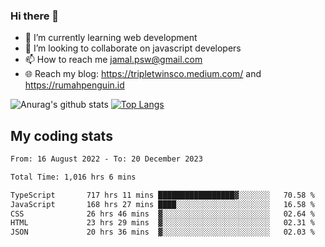 ### Hi there 👋

<!--
**padepokanpenguin/padepokanpenguin** is a ✨ _special_ ✨ repository because its `README.md` (this file) appears on your GitHub profile.
-->

- 🌱 I’m currently learning  web development
- 👯 I’m looking to collaborate on javascript developers
- 📫 How to reach me jamal.psw@gmail.com
- 🌐 Reach my blog:
   https://tripletwinsco.medium.com/ and
   https://rumahpenguin.id

![Anurag's github stats](https://github-readme-stats.vercel.app/api?username=padepokanpenguin&count_private=true&disable_animations=false&show_icons=true&theme=default)
[![Top Langs](https://github-readme-stats.vercel.app/api/top-langs/?username=padepokanpenguin&theme=default&layout=compact)](https://github.com/padepokanpenguin)

## My coding stats

<!--START_SECTION:waka-->

```txt
From: 16 August 2022 - To: 20 December 2023

Total Time: 1,016 hrs 6 mins

TypeScript       717 hrs 11 mins █████████████████▓░░░░░░░   70.58 %
JavaScript       168 hrs 27 mins ████░░░░░░░░░░░░░░░░░░░░░   16.58 %
CSS              26 hrs 46 mins  ▓░░░░░░░░░░░░░░░░░░░░░░░░   02.64 %
HTML             23 hrs 29 mins  ▓░░░░░░░░░░░░░░░░░░░░░░░░   02.31 %
JSON             20 hrs 36 mins  ▓░░░░░░░░░░░░░░░░░░░░░░░░   02.03 %
```

<!--END_SECTION:waka-->


